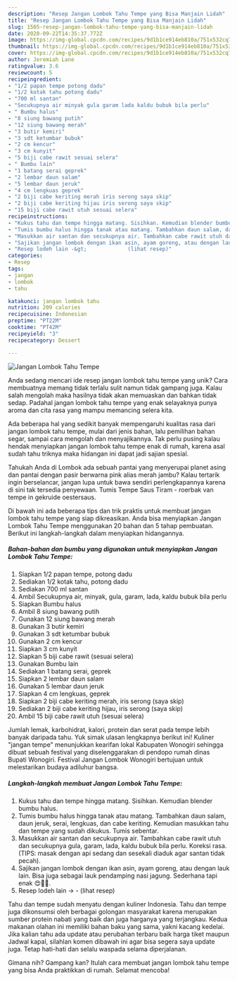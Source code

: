 ```yaml
---
description: "Resep Jangan Lombok Tahu Tempe yang Bisa Manjain Lidah"
title: "Resep Jangan Lombok Tahu Tempe yang Bisa Manjain Lidah"
slug: 1505-resep-jangan-lombok-tahu-tempe-yang-bisa-manjain-lidah
date: 2020-09-22T14:35:37.772Z
image: https://img-global.cpcdn.com/recipes/9d1b1ce914eb810a/751x532cq70/jangan-lombok-tahu-tempe-foto-resep-utama.jpg
thumbnail: https://img-global.cpcdn.com/recipes/9d1b1ce914eb810a/751x532cq70/jangan-lombok-tahu-tempe-foto-resep-utama.jpg
cover: https://img-global.cpcdn.com/recipes/9d1b1ce914eb810a/751x532cq70/jangan-lombok-tahu-tempe-foto-resep-utama.jpg
author: Jeremiah Lane
ratingvalue: 3.6
reviewcount: 5
recipeingredient:
- "1/2 papan tempe potong dadu"
- "1/2 kotak tahu potong dadu"
- "700 ml santan"
- "Secukupnya air minyak gula garam lada kaldu bubuk bila perlu"
- " Bumbu halus"
- "8 siung bawang putih"
- "12 siung bawang merah"
- "3 butir kemiri"
- "3 sdt ketumbar bubuk"
- "2 cm kencur"
- "3 cm kunyit"
- "5 biji cabe rawit sesuai selera"
- " Bumbu lain"
- "1 batang serai geprek"
- "2 lembar daun salam"
- "5 lembar daun jeruk"
- "4 cm lengkuas geprek"
- "2 biji cabe keriting merah iris serong saya skip"
- "2 biji cabe keriting hijau iris serong saya skip"
- "15 biji cabe rawit utuh sesuai selera"
recipeinstructions:
- "Kukus tahu dan tempe hingga matang. Sisihkan. Kemudian blender bumbu halus."
- "Tumis bumbu halus hingga tanak atau matang. Tambahkan daun salam, daun jeruk, serai, lengkuas, dan cabe keriting. Kemudian masukkan tahu dan tempe yang sudah dikukus. Tumis sebentar."
- "Masukkan air santan dan secukupnya air. Tambahkan cabe rawit utuh dan secukupnya gula, garam, lada, kaldu bubuk bila perlu. Koreksi rasa. (TIPS: masak dengan api sedang dan sesekali diaduk agar santan tidak pecah)."
- "Sajikan jangan lombok dengan ikan asin, ayam goreng, atau dengan lauk lain. Bisa juga sebagai lauk pendamping nasi jagung. Sederhana tapi enak 😍👍🏻."
- "Resep lodeh lain -&gt;             (lihat resep)"
categories:
- Resep
tags:
- jangan
- lombok
- tahu

katakunci: jangan lombok tahu 
nutrition: 209 calories
recipecuisine: Indonesian
preptime: "PT22M"
cooktime: "PT42M"
recipeyield: "3"
recipecategory: Dessert

---
```



![Jangan Lombok Tahu Tempe](https://img-global.cpcdn.com/recipes/9d1b1ce914eb810a/751x532cq70/jangan-lombok-tahu-tempe-foto-resep-utama.jpg)

Anda sedang mencari ide resep jangan lombok tahu tempe yang unik? Cara membuatnya memang tidak terlalu sulit namun tidak gampang juga. Kalau salah mengolah maka hasilnya tidak akan memuaskan dan bahkan tidak sedap. Padahal jangan lombok tahu tempe yang enak selayaknya punya aroma dan cita rasa yang mampu memancing selera kita.

Ada beberapa hal yang sedikit banyak mempengaruhi kualitas rasa dari jangan lombok tahu tempe, mulai dari jenis bahan, lalu pemilihan bahan segar, sampai cara mengolah dan menyajikannya. Tak perlu pusing kalau hendak menyiapkan jangan lombok tahu tempe enak di rumah, karena asal sudah tahu triknya maka hidangan ini dapat jadi sajian spesial.

Tahukah Anda di Lombok ada sebuah pantai yang menyerupai planet asing dan pantai dengan pasir berwarna pink alias merah jambu? Kalau tertarik ingin berselancar, jangan lupa untuk bawa sendiri perlengkapannya karena di sini tak tersedia penyewaan. Tumis Tempe Saus Tiram - roerbak van tempe in gekruide oestersaus.


Di bawah ini ada beberapa tips dan trik praktis untuk membuat jangan lombok tahu tempe yang siap dikreasikan. Anda bisa menyiapkan Jangan Lombok Tahu Tempe menggunakan 20 bahan dan 5 tahap pembuatan. Berikut ini langkah-langkah dalam menyiapkan hidangannya.

<!--inarticleads1-->

##### Bahan-bahan dan bumbu yang digunakan untuk menyiapkan Jangan Lombok Tahu Tempe:

1. Siapkan 1/2 papan tempe, potong dadu
1. Sediakan 1/2 kotak tahu, potong dadu
1. Sediakan 700 ml santan
1. Ambil Secukupnya air, minyak, gula, garam, lada, kaldu bubuk bila perlu
1. Siapkan  Bumbu halus
1. Ambil 8 siung bawang putih
1. Gunakan 12 siung bawang merah
1. Gunakan 3 butir kemiri
1. Gunakan 3 sdt ketumbar bubuk
1. Gunakan 2 cm kencur
1. Siapkan 3 cm kunyit
1. Siapkan 5 biji cabe rawit (sesuai selera)
1. Gunakan  Bumbu lain
1. Sediakan 1 batang serai, geprek
1. Siapkan 2 lembar daun salam
1. Gunakan 5 lembar daun jeruk
1. Siapkan 4 cm lengkuas, geprek
1. Siapkan 2 biji cabe keriting merah, iris serong (saya skip)
1. Sediakan 2 biji cabe keriting hijau, iris serong (saya skip)
1. Ambil 15 biji cabe rawit utuh (sesuai selera)


Jumlah lemak, karbohidrat, kalori, protein dan serat pada tempe lebih banyak daripada tahu. Yuk simak ulasan lengkapnya berikut ini! Kuliner &#34;jangan tempe&#34; menunjukkan kearifan lokal Kabupaten Wonogiri sehingga dibuat sebuah festival yang diselenggarakan di pendopo rumah dinas Bupati Wonogiri. Festival Jangan Lombok Wonogiri bertujuan untuk melestarikan budaya adiluhur bangsa. 

<!--inarticleads2-->

##### Langkah-langkah membuat Jangan Lombok Tahu Tempe:

1. Kukus tahu dan tempe hingga matang. Sisihkan. Kemudian blender bumbu halus.
1. Tumis bumbu halus hingga tanak atau matang. Tambahkan daun salam, daun jeruk, serai, lengkuas, dan cabe keriting. Kemudian masukkan tahu dan tempe yang sudah dikukus. Tumis sebentar.
1. Masukkan air santan dan secukupnya air. Tambahkan cabe rawit utuh dan secukupnya gula, garam, lada, kaldu bubuk bila perlu. Koreksi rasa. (TIPS: masak dengan api sedang dan sesekali diaduk agar santan tidak pecah).
1. Sajikan jangan lombok dengan ikan asin, ayam goreng, atau dengan lauk lain. Bisa juga sebagai lauk pendamping nasi jagung. Sederhana tapi enak 😍👍🏻.
1. Resep lodeh lain -&gt; -             (lihat resep)


Tahu dan tempe sudah menyatu dengan kuliner Indonesia. Tahu dan tempe juga dikonsumsi oleh berbagai golongan masyarakat karena merupakan sumber protein nabati yang baik dan juga harganya yang terjangkau. Kedua makanan olahan ini memiliki bahan baku yang sama, yakni kacang kedelai. Jika kalian tahu ada update atau perubahan terbaru baik harga tiket maupun Jadwal kapal, silahlan komen dibawah ini agar bisa segera saya update juga. Tetap hati-hati dan selalu waspada selama diperjalanan. 

Gimana nih? Gampang kan? Itulah cara membuat jangan lombok tahu tempe yang bisa Anda praktikkan di rumah. Selamat mencoba!
